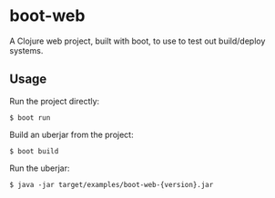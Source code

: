 # boot-web

A Clojure web project, built with boot, to use to test out build/deploy systems.

## Usage

Run the project directly:

    $ boot run

Build an uberjar from the project:

    $ boot build

Run the uberjar:

    $ java -jar target/examples/boot-web-{version}.jar


